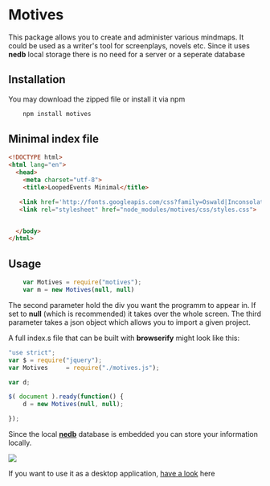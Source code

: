 # Motives

This package allows you to create and administer various mindmaps. It could be used as a writer's tool for screenplays, novels etc.
Since it uses **nedb** local storage there is no need for a server or a seperate database 


## Installation

You may download the zipped file or install it via npm 
 
```javascript
	npm install motives
``` 

## Minimal index file

```html
<!DOCTYPE html>
<html lang="en">
  <head>
    <meta charset="utf-8">
    <title>LoopedEvents Minimal</title>

   <link href='http://fonts.googleapis.com/css?family=Oswald|Inconsolata' rel='stylesheet' type='text/css'>
   <link rel="stylesheet" href="node_modules/motives/css/styles.css">


  </body>
</html>
``` 



## Usage

```javascript
	var Motives = require("motives");
	var m = new Motives(null, null)
``` 


The second parameter hold the div you want the programm to appear in. If set to **null** (which is recommended) it takes over the whole screen. The third parameter takes a json object which allows you to import a given project.  

A full index.s file that can be built with **browserify** might look like this:

```javascript
"use strict";
var $ = require("jquery");
var Motives 	= require("./motives.js");

var d;

$( document ).ready(function() {
	d = new Motives(null, null);	

});
``` 


Since the local [**nedb**](https://github.com/louischatriot/nedb) database is embedded  you can store your information locally.



<img src="http://burckhardt.ludicmedia.de/Motives.png">


If you want to use it as a desktop application, [have a look](https://github.com/Phalanstere/WritersStudio) here



